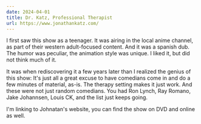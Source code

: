 ```yaml
---
date: 2024-04-01
title: Dr. Katz, Professional Therapist
url: https://www.jonathankatz.com/
---
```

I first saw this show as a teenager. It was airing in the local anime channel, as part of their western adult-focused content.
And it was a spanish dub. The humor was peculiar, the animation style was unique. I liked it, but did not think much of it.

It was when rediscovering it a few years later than I realized the genius of this show: It's just all a great excuse to have comedians come in and do a few minutes of material, as-is.
The therapy setting makes it just work. And these were not just random comedians. You had Ron Lynch, Ray Romano, Jake Johannsen, Louis CK, and the list just keeps going.

I'm linking to Johnatan's website, you can find the show on DVD and online as well.